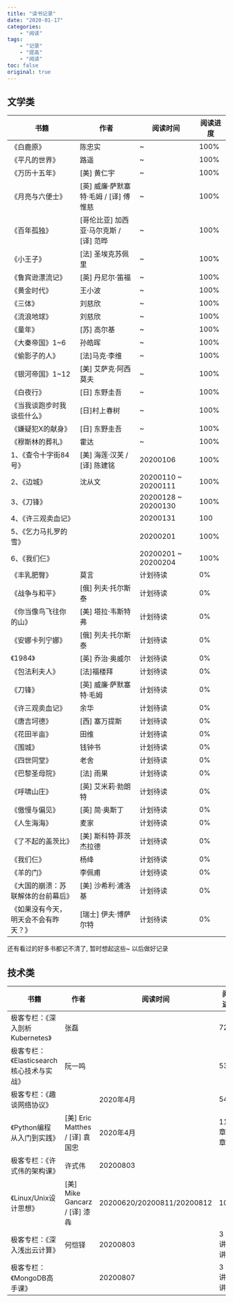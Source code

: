 ```yaml
---
title: "读书记录"
date: "2020-01-17"
categories:
    - "阅读"
tags:
    - "记录"
    - "提高"
    - "阅读"
toc: false
original: true
---
```


## 文学类

| 书籍                                 | 作者                                   | 阅读时间            | 阅读进度 |
| ------------------------------------ | -------------------------------------- | ------------------- | -------- |
| 《白鹿原》                           | 陈忠实                                 | ~                   | 100%     |
| 《平凡的世界》                       | 路遥                                   | ~                   | 100%     |
| 《万历十五年》                       | [美] 黄仁宇                            | ~                   | 100%     |
| 《月亮与六便士》                     | [英] 威廉·萨默塞特·毛姆 / [译] 傅惟慈  | ~                   | 100%     |
| 《百年孤独》                         | [哥伦比亚] 加西亚·马尔克斯 / [译] 范晔 | ~                   | 100%     |
| 《小王子》                           | [法] 圣埃克苏佩里                      | ~                   | 100%     |
| 《鲁宾逊漂流记》                     | [英] 丹尼尔·笛福                       | ~                   | 100%     |
| 《黄金时代》                         | 王小波                                 | ~                   | 100%     |
| 《三体》                             | 刘慈欣                                 | ~                   | 100%     |
| 《流浪地球》                         | 刘慈欣                                 | ~                   | 100%     |
| 《童年》                             | [苏] 高尔基                            | ~                   | 100%     |
| 《大秦帝国》1~6                      | 孙皓晖                                 | ~                   | 100%     |
| 《偷影子的人》                       | [法]马克·李维                          | ~                   | 100%     |
| 《银河帝国》1~12                     | [美] 艾萨克·阿西莫夫                   | ~                   | 100%     |
| 《白夜行》                           | [日] 东野圭吾                          | ~                   | 100%     |
| 《当我谈跑步时我谈些什么》           | [日]村上春树                           | ~                   | 100%     |
| 《嫌疑犯X的献身》                    | [日] 东野圭吾                          | ~                   | 100%     |
| 《穆斯林的葬礼》                     | 霍达                                   | ~                   | 100%     |
| 1、《查令十字街84号》                | [美] 海莲·汉芙 / [译] 陈建铭           | 20200106            | 100%     |
| 2、《边城》                          | 沈从文                                 | 20200110 ~ 20200111 | 100%     |
| 3、《刀锋》                          |                                        | 20200128 ~ 20200130 | 100%     |
| 4、《许三观卖血记》                  |                                        | 20200131            | 100      |
| 5、《乞力马扎罗的雪》                |                                        | 20200201            | 100%     |
| 6、《我们仨》                        |                                        | 20200201 ~ 20200204 | 100%     |
| 《丰乳肥臀》                         | 莫言                                   | 计划待读            | 0%       |
| 《战争与和平》                       | [俄] 列夫·托尔斯泰                     | 计划待读            | 0%       |
| 《你当像鸟飞往你的山》               | [美] 塔拉·韦斯特弗                     | 计划待读            | 0%       |
| 《安娜卡列宁娜》                     | [俄] 列夫·托尔斯泰                     | 计划待读            | 0%       |
| 《1984》                             | [英] 乔治·奥威尔                       | 计划待读            | 0%       |
| 《包法利夫人》                       | [法]福楼拜                             | 计划待读            | 0%       |
| 《刀锋》                             | [英] 威廉·萨默塞特·毛姆                | 计划待读            | 0%       |
| 《许三观卖血记》                     | 余华                                   | 计划待读            | 0%       |
| 《唐吉坷德》                         | [西] 塞万提斯                          | 计划待读            | 0%       |
| 《花田半亩》                         | 田维                                   | 计划待读            | 0%       |
| 《围城》                             | 钱钟书                                 | 计划待读            | 0%       |
| 《四世同堂》                         | 老舍                                   | 计划待读            | 0%       |
| 《巴黎圣母院》                       | [法] 雨果                              | 计划待读            | 0%       |
| 《呼啸山庄》                         | [英] 艾米莉·勃朗特                     | 计划待读            | 0%       |
| 《傲慢与偏见》                       | [英] 简·奥斯丁                         | 计划待读            | 0%       |
| 《人生海海》                         | 麦家                                   | 计划待读            | 0%       |
| 《了不起的盖茨比》                   | [美] 斯科特·菲茨杰拉德                 | 计划待读            | 0%       |
| 《我们仨》                           | 杨绛                                   | 计划待读            | 0%       |
| 《羊的门》                           | 李佩甫                                 | 计划待读            | 0%       |
| 《大国的崩溃：苏联解体的台前幕后》   | [美] 沙希利·浦洛基                     | 计划待读            | 0%       |
| 《如果没有今天，明天会不会有昨天？》 | [瑞士] 伊夫·博萨尔特                   | 计划待读            | 0%       |

还有看过的好多书都记不清了, 暂时想起这些~ 以后做好记录

## 技术类

| 书籍                                      | 作者                            | 阅读时间                   | 阅读进度  |
| ----------------------------------------- | ------------------------------- | -------------------------- | --------- |
| 极客专栏：《深入剖析Kubernetes》          | 张磊                            |                            | 72%       |
| 极客专栏：《Elasticsearch核心技术与实战》 | 阮一鸣                          |                            | 53%       |
| 极客专栏：《趣谈网络协议》                |                                 | 2020年4月                  | 54%       |
| 《Python编程从入门到实践》                | [美] Eric Matthes / [译] 袁国忠 | 2020年4月                  | 11章/20章 |
| 极客专栏：《许式伟的架构课》              | 许式伟                          | 20200803                   |           |
| 《Linux/Unix设计思想》                    | [美] Mike Gancarz / [译] 漆犇   | 20200620/20200811/20200812 | 100%      |
| 极客专栏：《深入浅出云计算》              | 何恺铎                          | 20200803                   | 3讲/19讲  |
| 极客专栏：《MongoDB高手课》               |                                 | 20200807                   | 3讲/53讲  |
